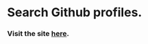 # Search Github profiles.

### Visit the site <a href="https://abhikatta.github.io/searchgithub/">here</a>.
